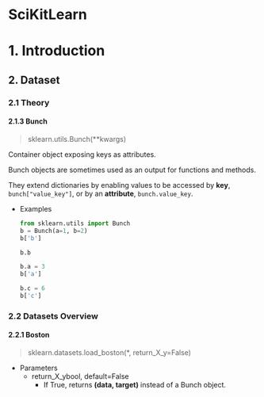 # SciKitLearn

# 1. Introduction



## 2. Dataset

### 2.1 Theory

#### 2.1.3 Bunch

> sklearn.utils.Bunch(**kwargs)

Container object exposing keys as attributes.

Bunch objects are sometimes used as an output for functions and methods. 

They extend dictionaries by enabling values to be accessed by **key**, ```bunch["value_key"]```, 
or by an **attribute**, ```bunch.value_key```.

- Examples
    ```python
    from sklearn.utils import Bunch
    b = Bunch(a=1, b=2)
    b['b']
    
    b.b
    
    b.a = 3
    b['a']
    
    b.c = 6
    b['c']
    ```


### 2.2 Datasets Overview

#### 2.2.1 Boston

> sklearn.datasets.load_boston(*, return_X_y=False)

- Parameters
  - return_X_ybool, default=False
    - If True, returns **(data, target)** instead of a Bunch object.




